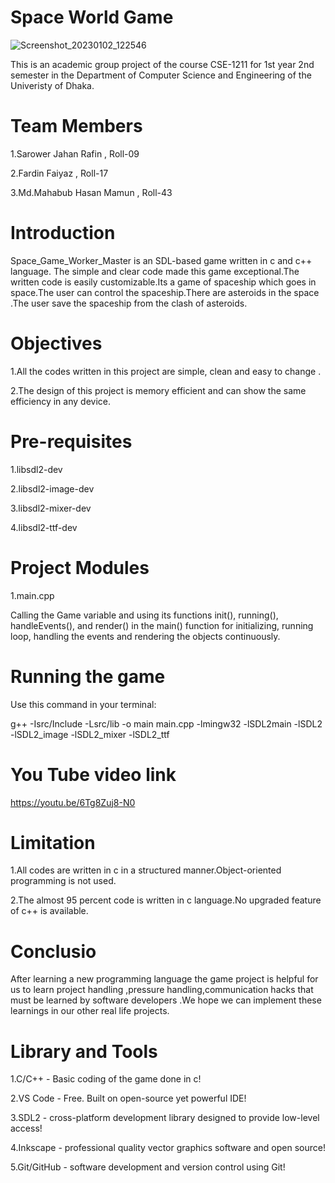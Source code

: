 # Space World Game
![Screenshot_20230102_122546](https://user-images.githubusercontent.com/102401671/210181191-c760712e-ef08-46b8-bf99-a1c40c233591.png)

 This is an academic group project of the course CSE-1211 for 1st year 2nd semester in the Department of Computer Science and Engineering of the Univeristy of Dhaka.
# Team Members
1.Sarower Jahan Rafin , Roll-09

2.Fardin Faiyaz , Roll-17

3.Md.Mahabub Hasan Mamun , Roll-43
# Introduction
Space_Game_Worker_Master is an SDL-based game written in c and c++ language. The simple and clear code made this game exceptional.The written code is easily customizable.Its a game of spaceship which goes in space.The user can control the spaceship.There are asteroids in the space .The user save the spaceship from the clash of asteroids.
# Objectives
1.All the codes written in this project are simple, clean and easy to change .

2.The design of this project is memory efficient and can show the same efficiency in any device.

# Pre-requisites

1.libsdl2-dev

2.libsdl2-image-dev

3.libsdl2-mixer-dev

4.libsdl2-ttf-dev

# Project Modules

1.main.cpp

Calling the Game variable and using its functions init(), running(), handleEvents(), and render() in the main() function for initializing, running loop, handling the events and rendering the objects continuously.

# Running the game

Use this command in your terminal:

g++ -Isrc/Include -Lsrc/lib -o main main.cpp -lmingw32 -lSDL2main -lSDL2 -lSDL2_image -lSDL2_mixer -lSDL2_ttf

# You Tube video link

https://youtu.be/6Tg8Zuj8-N0

# Limitation

1.All codes are written in c in a structured manner.Object-oriented programming is not used.

2.The almost 95 percent code is written in c language.No upgraded feature  of c++ is available.

# Conclusio

After learning a new programming language the game project is helpful for us to learn project handling ,pressure handling,communication hacks that must be learned by software developers .We hope we can implement these learnings in our other real life projects. 

# Library and Tools

1.C/C++ - Basic coding of the game done in c!

2.VS Code - Free. Built on open-source yet powerful IDE!

3.SDL2 - cross-platform development library designed to provide low-level access!

4.Inkscape - professional quality vector graphics software and open source!

5.Git/GitHub - software development and version control using Git!


